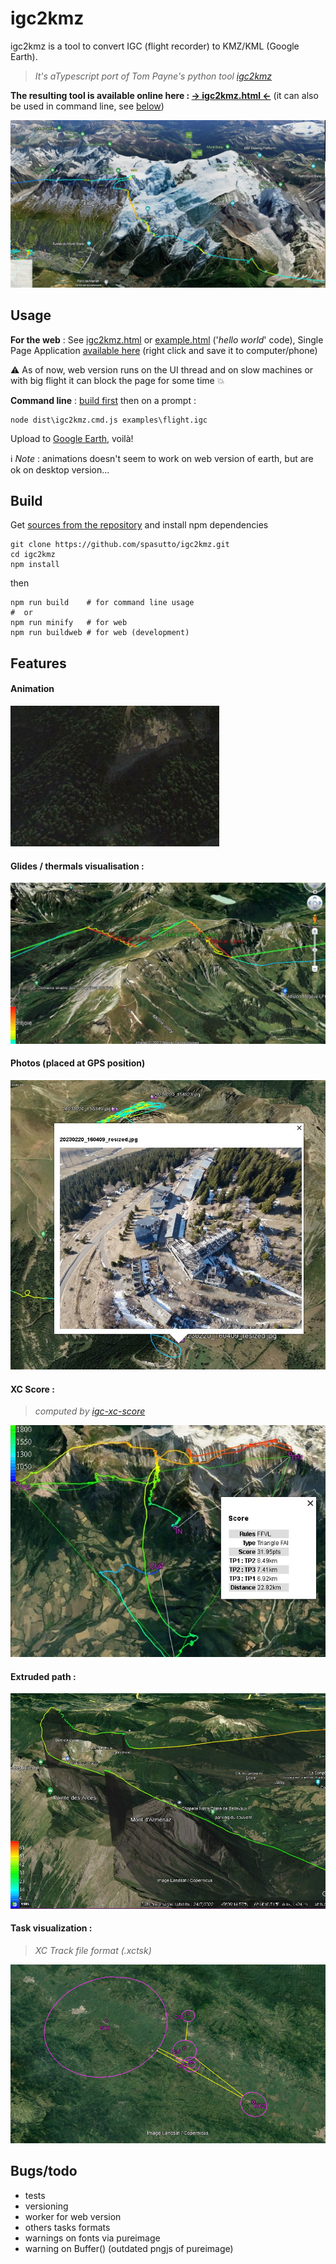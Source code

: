 # igc2kmz
igc2kmz is a tool to convert IGC (flight recorder) to KMZ/KML (Google Earth).

> *It's aTypescript port of Tom Payne's python tool [igc2kmz](https://github.com/twpayne/igc2kmz)*

**The resulting tool is available online here : [&#x2192; igc2kmz.html &#x2190;](https://spasutto.github.io/igc2kmz/igc2kmz.html)** (it can also be used in command line, see [below](#usage))

[![Visualisation example](doc/output_MtBlanc.jpg?raw=true)](doc/output_MtBlanc.jpg?raw=true)

## Usage
**For the web** : See [igc2kmz.html](igc2kmz.html) or [example.html](examples/example.html) ('*hello world*' code), Single Page Application [available here](https://spasutto.github.io/igc2kmz/dist/igc2kmz_spa.html) (right click and save it to computer/phone)

:warning: As of now, web version runs on the UI thread and on slow machines or with big flight it can block the page for some time :boom:

**Command line** : [build first](#build) then on a prompt :
```
node dist\igc2kmz.cmd.js examples\flight.igc
```
Upload to [Google Earth](https://earth.google.com/web/), voilà!

:information_source: *Note* : animations doesn't seem to work on web version of earth, but are ok on desktop version...

## Build
Get [sources from the repository](https://github.com/spasutto/igc2kmz) and install npm dependencies
```
git clone https://github.com/spasutto/igc2kmz.git
cd igc2kmz
npm install
```
then
```
npm run build    # for command line usage
#  or
npm run minify   # for web
npm run buildweb # for web (development)
```

## Features
#### Animation
[![Visualisation example](doc/animation.webp?raw=true)](doc/animation.webp?raw=true)
#### Glides / thermals visualisation :
[![Visualisation example](doc/thermals_glides.jpg?raw=true)](doc/thermals_glides.jpg?raw=true)
#### Photos (placed at GPS position)
[![Visualisation example](doc/inline_photos.jpg?raw=true)](doc/inline_photos.jpg?raw=true)
#### XC Score :
> *computed by [igc-xc-score](https://github.com/mmomtchev/igc-xc-score)*

[![Visualisation example](doc/xc_score.jpg?raw=true)](doc/xc_score.jpg?raw=true)
#### Extruded path :
[![Visualisation example](doc/extruded_path.jpg?raw=true)](doc/extruded_path.jpg?raw=true)
#### Task visualization :
> *XC Track file format (.xctsk)*

[![Visualisation example](doc/task.jpg?raw=true)](doc/task.jpg?raw=true)

## Bugs/todo
 - tests
 - versioning
 - worker for web version
 - others tasks formats
 - warnings on fonts via pureimage
 - warning on Buffer() (outdated pngjs of pureimage)
